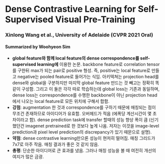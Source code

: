 # Dense Contrastive Learning for Self-Supervised Visual Pre-Training
### Xinlong Wang et al., University of Adelaide (CVPR 2021 Oral)
#### Summarized by Woohyeon Sim

* **global feature와 함께 local feature의 dense correspondence를 self-supervised learning에** 이용한 논문. backbone feature로 correlation tensor를 구한뒤 max가 되는 pair로 positive 형성. 즉, positive는 local feature로 만들고 negative는 pooled feature로 들어가는 식임. 아키텍쳐는 projection head를 dense와 global을 구분하지만 마지막 global feature 만드는 것 빼고는 정확히 똑같이 구성함. 그리고 이 둘은 각각 따로 학습하는데 global loss는 기존과 동일하며, dense loss는 correspondence를 수행한 backbone이 아닌 projection head에서 나오는 local feature로 모든 위치에 구해서 합함.
* **강점**: augmentation 한 것과 correspondence를 구하기 때문에 매칭되는 점이 무조건 존재하므로 아이디어가 유효함. 오버헤드가 적음 (에폭당 계산시간이 몇 초 차이라고 함). dense prediction task에 transfer 할때의 성능 향상 폭이 큼 (신기했던건 imagenet pretrained로 한 것보다 높게 나옴. 저자는 이것을 image-level prediction과 pixel level prediction의 discrepancy가 있기 때문으로 설명).
* **약점**: dense contrastive learning만으론 성능이 현저히 떨어짐. 매칭 그리드가 7x7로 아주 작음. 매칭 결과가 좋은 것 같지 않음.
* **총평**: 단순한 아이디어로 큰 효과를 냈음. 그러나 매칭 성능을 볼 때 여전히 개선의 여지가 많은 금광.
